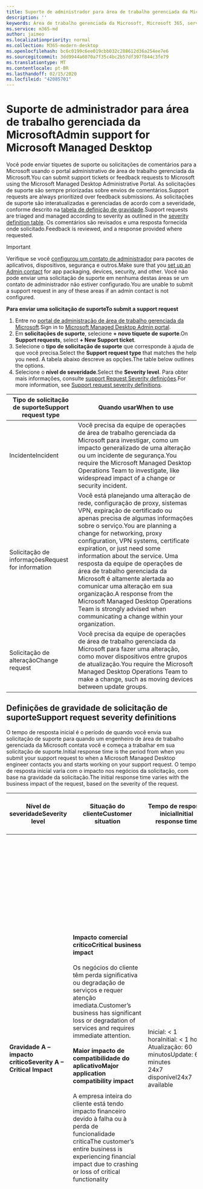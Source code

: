 ```yaml
---
title: Suporte de administrador para área de trabalho gerenciada da Microsoft
description: ''
keywords: Área de trabalho gerenciada da Microsoft, Microsoft 365, serviço, documentação
ms.service: m365-md
author: jaimeo
ms.localizationpriority: normal
ms.collection: M365-modern-desktop
ms.openlocfilehash: bc6c0199c6ee019cbb032c288612d36a254ee7e6
ms.sourcegitcommit: 3dd9944a6070a7f35c4bc2b57df397f844c3fe79
ms.translationtype: MT
ms.contentlocale: pt-BR
ms.lasthandoff: 02/15/2020
ms.locfileid: "42085701"
---
```

# <a name="admin-support-for-microsoft-managed-desktop"></a><span data-ttu-id="c4655-103">Suporte de administrador para área de trabalho gerenciada da Microsoft</span><span class="sxs-lookup"><span data-stu-id="c4655-103">Admin support for Microsoft Managed Desktop</span></span>

<span data-ttu-id="c4655-104">Você pode enviar tíquetes de suporte ou solicitações de comentários para a Microsoft usando o portal administrativo de área de trabalho gerenciada da Microsoft.</span><span class="sxs-lookup"><span data-stu-id="c4655-104">You can submit support tickets or feedback requests to Microsoft using the Microsoft Managed Desktop Administrative Portal.</span></span> <span data-ttu-id="c4655-105">As solicitações de suporte são sempre priorizadas sobre envios de comentários.</span><span class="sxs-lookup"><span data-stu-id="c4655-105">Support requests are always prioritized over feedback submissions.</span></span> <span data-ttu-id="c4655-106">As solicitações de suporte são interatualizadas e gerenciadas de acordo com a severidade, conforme descrito na [tabela de definição de gravidade](#sev).</span><span class="sxs-lookup"><span data-stu-id="c4655-106">Support requests are triaged and managed according to severity as outlined in the [severity definition table](#sev).</span></span> <span data-ttu-id="c4655-107">Os comentários são revisados e uma resposta fornecida onde solicitado.</span><span class="sxs-lookup"><span data-stu-id="c4655-107">Feedback is reviewed, and a response provided where requested.</span></span> 

>[!IMPORTANT]
><span data-ttu-id="c4655-108">Verifique se você [configurou um contato de administrador](../get-started/add-admin-contacts.md) para pacotes de aplicativos, dispositivos, segurança e outros.</span><span class="sxs-lookup"><span data-stu-id="c4655-108">Make sure that you [set up an Admin contact](../get-started/add-admin-contacts.md) for app packaging, devices, security, and other.</span></span> <span data-ttu-id="c4655-109">Você não pode enviar uma solicitação de suporte em nenhuma destas áreas se um contato de administrador não estiver configurado.</span><span class="sxs-lookup"><span data-stu-id="c4655-109">You are unable to submit a support request in any of these areas if an admin contact is not configured.</span></span>

<span data-ttu-id="c4655-110">**Para enviar uma solicitação de suporte**</span><span class="sxs-lookup"><span data-stu-id="c4655-110">**To submit a support request**</span></span>
1. <span data-ttu-id="c4655-111">Entre no [portal de administração de área de trabalho gerenciada da Microsoft](https://aka.ms/mwaasportal).</span><span class="sxs-lookup"><span data-stu-id="c4655-111">Sign in to [Microsoft Managed Desktop Admin portal](https://aka.ms/mwaasportal).</span></span> 
2. <span data-ttu-id="c4655-112">Em **solicitações de suporte**, selecione **+ novo tíquete de suporte**.</span><span class="sxs-lookup"><span data-stu-id="c4655-112">On **Support requests**, select **+ New Support ticket**.</span></span>
3. <span data-ttu-id="c4655-113">Selecione o **tipo de solicitação de suporte** que corresponde à ajuda de que você precisa.</span><span class="sxs-lookup"><span data-stu-id="c4655-113">Select the **Support request type** that matches the help you need.</span></span> <span data-ttu-id="c4655-114">A tabela abaixo descreve as opções.</span><span class="sxs-lookup"><span data-stu-id="c4655-114">The table below outlines the options.</span></span> 
4. <span data-ttu-id="c4655-115">Selecione o **nível de severidade**.</span><span class="sxs-lookup"><span data-stu-id="c4655-115">Select the **Severity level**.</span></span> <span data-ttu-id="c4655-116">Para obter mais informações, consulte [support Request Severity definições](#sev).</span><span class="sxs-lookup"><span data-stu-id="c4655-116">For more information, see [Support request severity definitions](#sev).</span></span> 

<span data-ttu-id="c4655-117">Tipo de solicitação de suporte</span><span class="sxs-lookup"><span data-stu-id="c4655-117">Support request type</span></span> | <span data-ttu-id="c4655-118">Quando usar</span><span class="sxs-lookup"><span data-stu-id="c4655-118">When to use</span></span>
--- | ---
<span data-ttu-id="c4655-119">Incidente</span><span class="sxs-lookup"><span data-stu-id="c4655-119">Incident</span></span> | <span data-ttu-id="c4655-120">Você precisa da equipe de operações de área de trabalho gerenciada da Microsoft para investigar, como um impacto generalizado de uma alteração ou um incidente de segurança.</span><span class="sxs-lookup"><span data-stu-id="c4655-120">You require the Microsoft Managed Desktop Operations Team to investigate, like widespread impact of a change or security incident.</span></span>
<span data-ttu-id="c4655-121">Solicitação de informações</span><span class="sxs-lookup"><span data-stu-id="c4655-121">Request for information</span></span> | <span data-ttu-id="c4655-122">Você está planejando uma alteração de rede, configuração de proxy, sistemas VPN, expiração de certificado ou apenas precisa de algumas informações sobre o serviço.</span><span class="sxs-lookup"><span data-stu-id="c4655-122">You are planning a change for networking, proxy configuration, VPN systems, certificate expiration, or just need some information about the service.</span></span> <span data-ttu-id="c4655-123">Uma resposta da equipe de operações de área de trabalho gerenciada da Microsoft é altamente alertada ao comunicar uma alteração em sua organização.</span><span class="sxs-lookup"><span data-stu-id="c4655-123">A response from the Microsoft Managed Desktop Operations Team is strongly advised when communicating a change within your organization.</span></span>
<span data-ttu-id="c4655-124">Solicitação de alteração</span><span class="sxs-lookup"><span data-stu-id="c4655-124">Change request</span></span> | <span data-ttu-id="c4655-125">Você precisa da equipe de operações de área de trabalho gerenciada da Microsoft para fazer uma alteração, como mover dispositivos entre grupos de atualização.</span><span class="sxs-lookup"><span data-stu-id="c4655-125">You require the Microsoft Managed Desktop Operations Team to make a change, such as moving devices between update groups.</span></span>

<span id="sev" />

## <a name="support-request-severity-definitions"></a><span data-ttu-id="c4655-126">Definições de gravidade de solicitação de suporte</span><span class="sxs-lookup"><span data-stu-id="c4655-126">Support request severity definitions</span></span>

<span data-ttu-id="c4655-127">O tempo de resposta inicial é o período de quando você envia sua solicitação de suporte para quando um engenheiro de área de trabalho gerenciada da Microsoft contata você e começa a trabalhar em sua solicitação de suporte.</span><span class="sxs-lookup"><span data-stu-id="c4655-127">Initial response time is the period from when you submit your support request to when a Microsoft Managed Desktop engineer contacts you and starts working on your support request.</span></span> <span data-ttu-id="c4655-128">O tempo de resposta inicial varia com o impacto nos negócios da solicitação, com base na gravidade da solicitação.</span><span class="sxs-lookup"><span data-stu-id="c4655-128">The initial response time varies with the business impact of the request, based on the severity of the request.</span></span>

<span data-ttu-id="c4655-129">Nível de severidade</span><span class="sxs-lookup"><span data-stu-id="c4655-129">Severity level</span></span>  | <span data-ttu-id="c4655-130">Situação do cliente</span><span class="sxs-lookup"><span data-stu-id="c4655-130">Customer situation</span></span> |  <span data-ttu-id="c4655-131">Tempo de resposta inicial</span><span class="sxs-lookup"><span data-stu-id="c4655-131">Initial response time</span></span>   | <span data-ttu-id="c4655-132">Resposta esperada do cliente</span><span class="sxs-lookup"><span data-stu-id="c4655-132">Expected customer response</span></span>
--- | --- | --- | ---
<span data-ttu-id="c4655-133">**Gravidade A – impacto crítico**</span><span class="sxs-lookup"><span data-stu-id="c4655-133">**Severity A – Critical Impact**</span></span> |  <span data-ttu-id="c4655-134">**Impacto comercial crítico**</span><span class="sxs-lookup"><span data-stu-id="c4655-134">**Critical business impact**</span></span><br><br><span data-ttu-id="c4655-135">Os negócios do cliente têm perda significativa ou degradação de serviços e requer atenção imediata.</span><span class="sxs-lookup"><span data-stu-id="c4655-135">Customer’s business has significant loss or degradation of services and requires immediate attention.</span></span><br><br><span data-ttu-id="c4655-136">**Maior impacto de compatibilidade do aplicativo**</span><span class="sxs-lookup"><span data-stu-id="c4655-136">**Major application compatibility impact**</span></span><br><br><span data-ttu-id="c4655-137">A empresa inteira do cliente está tendo impacto financeiro devido à falha ou à perda de funcionalidade crítica</span><span class="sxs-lookup"><span data-stu-id="c4655-137">The customer’s entire business is experiencing financial impact due to crashing or loss of critical functionality</span></span> | <span data-ttu-id="c4655-138">Inicial: < 1 hora</span><span class="sxs-lookup"><span data-stu-id="c4655-138">Initial: < 1 hour</span></span><br><span data-ttu-id="c4655-139">Atualização: 60 minutos</span><span class="sxs-lookup"><span data-stu-id="c4655-139">Update: 60 minutes</span></span><br><span data-ttu-id="c4655-140">24x7 disponível</span><span class="sxs-lookup"><span data-stu-id="c4655-140">24x7 available</span></span> | <span data-ttu-id="c4655-141">Ao selecionar a gravidade A, você confirma que o problema tem impacto crítico nos negócios, com perda grave e degradação de serviços.</span><span class="sxs-lookup"><span data-stu-id="c4655-141">When you select Severity A, you confirm that the issue has critical business impact, with severe loss and degradation of services.</span></span> <br><br><span data-ttu-id="c4655-142">O problema exige uma resposta imediata e você confirma a operação 24x7 contínua todos os dias com a equipe da Microsoft até a resolução, caso contrário, a Microsoft pode, a critério, diminuir a gravidade para o nível B.</span><span class="sxs-lookup"><span data-stu-id="c4655-142">The issue demands an immediate response, and you commit to continuous 24x7 operation every day with the Microsoft team until resolution, otherwise, Microsoft may at its discretion decrease the Severity to level B.</span></span><br><br> <span data-ttu-id="c4655-143">Você também garante que a Microsoft tenha suas informações de contato precisas.</span><span class="sxs-lookup"><span data-stu-id="c4655-143">You also ensure that Microsoft has your accurate contact information.</span></span> 
<span data-ttu-id="c4655-144">**Gravidade B – impacto moderado**</span><span class="sxs-lookup"><span data-stu-id="c4655-144">**Severity B – Moderate Impact**</span></span> |  <span data-ttu-id="c4655-145">**Impacto moderado nos negócios**</span><span class="sxs-lookup"><span data-stu-id="c4655-145">**Moderate business impact**</span></span><br><br><span data-ttu-id="c4655-146">Os negócios do cliente têm perda moderada ou degradação de serviços, mas o trabalho pode continuar razoavelmenteamente de maneira prejudicada.</span><span class="sxs-lookup"><span data-stu-id="c4655-146">Customer’s business has moderate loss or degradation of services, but work can reasonably continue in an impaired manner.</span></span><br><br><span data-ttu-id="c4655-147">**Impacto moderado de compatibilidade do aplicativo**</span><span class="sxs-lookup"><span data-stu-id="c4655-147">**Moderate application compatibility impact**</span></span><br><br><span data-ttu-id="c4655-148">Um grupo de negócios específico não é mais produtivo devido ao comportamento de falha ou à perda de funcionalidade crítica.</span><span class="sxs-lookup"><span data-stu-id="c4655-148">A specific business group is no longer productive, due to crashing behavior or loss of critical functionality.</span></span> |  <span data-ttu-id="c4655-149">Inicial: < 4 horas</span><span class="sxs-lookup"><span data-stu-id="c4655-149">Initial: < 4 hours</span></span><br><span data-ttu-id="c4655-150">Atualização: 12 horas</span><span class="sxs-lookup"><span data-stu-id="c4655-150">Update: 12 hours</span></span><br><span data-ttu-id="c4655-151">Horário comercial (24x7 disponível)</span><span class="sxs-lookup"><span data-stu-id="c4655-151">Business hours (24x7 available)</span></span> | <span data-ttu-id="c4655-152">Ao selecionar a gravidade B, você confirma que o problema tem um impacto moderado em sua empresa com perda e degradação de serviços, mas soluções alternativas permitem a continuidade de negócios, embora temporárias.</span><span class="sxs-lookup"><span data-stu-id="c4655-152">When you select Severity B, you confirm that the issue has moderate impact to your business with loss and degradation of services, but workarounds enable reasonable, albeit temporary, business continuity.</span></span> <br><br><span data-ttu-id="c4655-153">O problema exige uma resposta urgente.</span><span class="sxs-lookup"><span data-stu-id="c4655-153">The issue demands an urgent response.</span></span> <span data-ttu-id="c4655-154">Se você escolher 24x7 ao enviar a solicitação de suporte, você deve confirmar uma operação 24x7 contínua todos os dias com a equipe da Microsoft até a resolução, caso contrário, a Microsoft poderá, a critério, diminuir a gravidade para o nível C. Se você escolheu suporte de horário comercial ao enviar um incidente de severidade B, a Microsoft entrará em contato com você somente durante o horário comercial.</span><span class="sxs-lookup"><span data-stu-id="c4655-154">If you chose 24x7 when you submit the support request, you commit to a continuous 24x7 operation every day with the Microsoft team until resolution, otherwise, Microsoft might at its discretion decrease the severity to level C. If you chose business-hours support when you submit a Severity B incident, Microsoft will contact you during business hours only.</span></span><br><br><span data-ttu-id="c4655-155">Você também garante que a Microsoft tenha suas informações de contato precisas.</span><span class="sxs-lookup"><span data-stu-id="c4655-155">You also ensure that Microsoft has your accurate contact information.</span></span>
<span data-ttu-id="c4655-156">**Severidade C – impacto mínimo**</span><span class="sxs-lookup"><span data-stu-id="c4655-156">**Severity C – Minimal Impact**</span></span> |   <span data-ttu-id="c4655-157">**Impacto mínimo nos negócios**</span><span class="sxs-lookup"><span data-stu-id="c4655-157">**Minimum business impact**</span></span><br><br> <span data-ttu-id="c4655-158">Os negócios do cliente estão funcionando com pequenos impedimentos de serviços.</span><span class="sxs-lookup"><span data-stu-id="c4655-158">Customer’s business is functioning with minor impediments of services.</span></span><br><br><span data-ttu-id="c4655-159">**Impacto de compatibilidade do aplicativo secundário**</span><span class="sxs-lookup"><span data-stu-id="c4655-159">**Minor application compatibility impact**</span></span><br><br><span data-ttu-id="c4655-160">Usuários possivelmente não relacionados experimentam problemas de compatibilidade menores que não impedem a produtividade</span><span class="sxs-lookup"><span data-stu-id="c4655-160">Potentially unrelated users experience minor compatibility issues that do not prevent productivity</span></span> |    <span data-ttu-id="c4655-161">Inicial: < 8 horas</span><span class="sxs-lookup"><span data-stu-id="c4655-161">Initial: < 8 hours</span></span><br><span data-ttu-id="c4655-162">Atualização: 24 horas</span><span class="sxs-lookup"><span data-stu-id="c4655-162">Update: 24 hours</span></span><br><span data-ttu-id="c4655-163">Horário comercial</span><span class="sxs-lookup"><span data-stu-id="c4655-163">Business hours</span></span>  | <span data-ttu-id="c4655-164">Ao selecionar a gravidade C, você confirma que o problema tem um impacto mínimo em sua empresa com o menor impedimento de serviço.</span><span class="sxs-lookup"><span data-stu-id="c4655-164">When you select Severity C, you confirm that the issue has minimum impact to your business with minor impediment of service.</span></span><br><br><span data-ttu-id="c4655-165">Para um incidente de gravidade C, a Microsoft contatará você somente durante o horário comercial.</span><span class="sxs-lookup"><span data-stu-id="c4655-165">For a Severity C incident, Microsoft will contact you during business hours only.</span></span><br><br><span data-ttu-id="c4655-166">Você também garante que a Microsoft tenha suas informações de contato precisas</span><span class="sxs-lookup"><span data-stu-id="c4655-166">You also ensure that Microsoft has your accurate contact information</span></span>

<span data-ttu-id="c4655-167">Detalhes adicionais:</span><span class="sxs-lookup"><span data-stu-id="c4655-167">Additional details:</span></span>
- <span data-ttu-id="c4655-168">**Idiomas de suporte** – todo o suporte é fornecido em inglês.</span><span class="sxs-lookup"><span data-stu-id="c4655-168">**Support languages** - All support is provided in English.</span></span>
- <span data-ttu-id="c4655-169">**Alterações no nível de severidade** -a Microsoft poderá reduzir o nível de severidade se o cliente não puder fornecer recursos ou respostas adequados para permitir que a Microsoft continue com esforços de solução de problemas.</span><span class="sxs-lookup"><span data-stu-id="c4655-169">**Severity level changes** - Microsoft may downgrade the severity level if the customer is not able to provide adequate resources or responses to enable Microsoft to continue with problem resolution efforts.</span></span> 
- <span data-ttu-id="c4655-170">**Horário comercial** -na maioria dos países, o horário comercial é de 9:00 às 5:00 P.m., hora oficial do Pacífico.</span><span class="sxs-lookup"><span data-stu-id="c4655-170">**Business hours** - For most countries, business hours are from 9:00 AM to 5:00 PM, Pacific Standard Time.</span></span>
- <span data-ttu-id="c4655-171">**Compatibilidade de aplicativos** – para que um problema de compatibilidade de aplicativo seja considerado, deve haver um erro reproduzido, da mesma versão do aplicativo, entre a versão anterior e a atual do Windows ou Office.</span><span class="sxs-lookup"><span data-stu-id="c4655-171">**Application compatibility** - For an application compatibility issue to be considered, there must be a reproduceable error, of the same version of the application, between the previous and current version of Windows or Office.</span></span> <span data-ttu-id="c4655-172">Para resolver problemas de compatibilidade de aplicativos, a Microsoft requer um ponto de contato do cliente para trabalhar com o.</span><span class="sxs-lookup"><span data-stu-id="c4655-172">To resolve application compatibility issues, Microsoft requires a customer point of contact to work with.</span></span> <span data-ttu-id="c4655-173">A pessoa deve trabalhar diretamente com nossa equipe de controle rápido para investigar e resolver o problema.</span><span class="sxs-lookup"><span data-stu-id="c4655-173">The individual must work directly with our Fast Track team to investigate and resolve the issue.</span></span>
- <span data-ttu-id="c4655-174">**Tempo de resposta do cliente** Se um cliente não puder atender aos requisitos de resposta esperados, a Microsoft fará o downgrade da solicitação por um nível de severidade, para um mínimo de severidade C. Se um cliente não responder às solicitações de ação, a Microsoft reduzirá e fechará a solicitação de suporte em 48 horas da última solicitação.</span><span class="sxs-lookup"><span data-stu-id="c4655-174">**Customer response time** If a customer is unable to meet the expected response requirements, Microsoft will downgrade the request by one severity level, to a minimum of Severity C. If a customer is unresponsive to requests for action, Microsoft will mitigate and close the support request within 48 hours of the last request.</span></span>

## <a name="provide-feedback"></a><span data-ttu-id="c4655-175">Faça comentários</span><span class="sxs-lookup"><span data-stu-id="c4655-175">Provide feedback</span></span>

<span data-ttu-id="c4655-176">Agradecemos seus comentários e o usamos para melhorar a experiência de suporte do administrador.</span><span class="sxs-lookup"><span data-stu-id="c4655-176">We appreciate your feedback and use it to improve the admin support experience.</span></span>

<span data-ttu-id="c4655-177">Depois que um tíquete estiver no estado **atenuado** ou **resolvido** , você poderá compartilhar seus comentários sobre sua experiência com esse problema específico.</span><span class="sxs-lookup"><span data-stu-id="c4655-177">Once a ticket is in the **Mitigated** or **Resolved** state, you can share your feedback on your experience with that particular issue.</span></span> <span data-ttu-id="c4655-178">Para fazer isso, vá até a página **solicitações de suporte** no portal de administração.</span><span class="sxs-lookup"><span data-stu-id="c4655-178">To do this, go to the **Support requests** page in the Admin portal.</span></span> <span data-ttu-id="c4655-179">Selecione o tíquete específico.</span><span class="sxs-lookup"><span data-stu-id="c4655-179">Select the specific ticket.</span></span> <span data-ttu-id="c4655-180">Na parte de baixo que aparece no lado direito, selecione a guia **comentários** e forneça as informações solicitadas.</span><span class="sxs-lookup"><span data-stu-id="c4655-180">In the fly-in that appears on the right side, select the **Feedback** tab, and provide the requested information.</span></span> <span data-ttu-id="c4655-181">Tenha cuidado para não incluir informações pessoais no formulário de comentários.</span><span class="sxs-lookup"><span data-stu-id="c4655-181">Be careful not to include any personal information in the feedback form.</span></span> <span data-ttu-id="c4655-182">Para obter mais informações sobre privacidade, consulte a [política de privacidade da Microsoft](https://privacy.microsoft.com/privacystatement).</span><span class="sxs-lookup"><span data-stu-id="c4655-182">For more information about privacy, see the [Microsoft Privacy Statement](https://privacy.microsoft.com/privacystatement).</span></span>

![Formulário de comentários](../../media/feedback_form.png)

## <a name="provide-administrator-rights-to-specific-users"></a><span data-ttu-id="c4655-184">Fornecer direitos de administrador a usuários específicos</span><span class="sxs-lookup"><span data-stu-id="c4655-184">Provide administrator rights to specific users</span></span>

<span data-ttu-id="c4655-185">Ao trabalhar com a equipe de suporte, talvez seja necessário fornecer direitos de administrador local a um usuário em um dispositivo para ajudar na solução de problemas.</span><span class="sxs-lookup"><span data-stu-id="c4655-185">While working with support personnel, you might need to provide local administrator rights to a user on a device to assist with troubleshooting.</span></span> <span data-ttu-id="c4655-186">Para fazer isso, você já deve ter direitos de administrador global ou de administrador de dispositivo no Microsoft Intune para sua própria conta.</span><span class="sxs-lookup"><span data-stu-id="c4655-186">To do this, you must already have global administrator or device administrator rights in Microsoft Intune for your own account.</span></span> <span data-ttu-id="c4655-187">Siga uma destas etapas, dependendo da sua situação:</span><span class="sxs-lookup"><span data-stu-id="c4655-187">Follow either one of these steps, depending on your situation:</span></span>

- <span data-ttu-id="c4655-188">Se os seus usuários estiverem sincronizados a partir da conta do Active Directory local, execute a **rede local do .net/Add "Contoso\username"** em um prompt de comando com privilégios elevados.</span><span class="sxs-lookup"><span data-stu-id="c4655-188">If your users are synchronized from on-premises Active Directory account, run **net localgroup administrators /add "Contoso\username"** from an elevated command prompt.</span></span>
- <span data-ttu-id="c4655-189">Se os seus usuários forem criados no Azure Active Directory, execute a **rede local do .net/Add "AzureAD\UserUpn"** em um prompt de comando com privilégios elevados.</span><span class="sxs-lookup"><span data-stu-id="c4655-189">If your users are created in Azure Active Directory, run **net localgroup administrators /add "AzureAD\UserUpn"** from an elevated command prompt.</span></span>

## <a name="additional-resources"></a><span data-ttu-id="c4655-190">Recursos adicionais</span><span class="sxs-lookup"><span data-stu-id="c4655-190">Additional resources</span></span>
- <span data-ttu-id="c4655-191">[Suporte ao usuário final para a área de trabalho gerenciada da Microsoft](end-user-support.md).</span><span class="sxs-lookup"><span data-stu-id="c4655-191">[End user support for Microsoft Managed Desktop](end-user-support.md).</span></span> 
- <span data-ttu-id="c4655-192">[Suporte para a área de trabalho gerenciada da Microsoft](../service-description/support.md).</span><span class="sxs-lookup"><span data-stu-id="c4655-192">[Support for Microsoft Managed Desktop](../service-description/support.md).</span></span> 
- <span data-ttu-id="c4655-193">Se você já se inscrever na área de trabalho gerenciada da Microsoft, encontre procedimentos detalhados, fluxos de processo, instruções de trabalho e perguntas frequentes no guia de administração de área de trabalho gerenciada da Microsoft na seção **recursos online** do [portal de administração de área de trabalho gerenciada da Microsoft](https://aka.ms/mwaasportal).</span><span class="sxs-lookup"><span data-stu-id="c4655-193">If you already subscribe to Microsoft Managed Desktop, you can find detailed procedures, process flows, work instructions, and FAQs in the Microsoft Managed Desktop Admin Guide in the **Online resources** section of the [Microsoft Managed Desktop Admin Portal](https://aka.ms/mwaasportal).</span></span>
